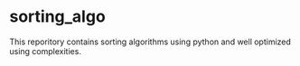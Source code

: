 # sorting_algo
This reporitory contains sorting algorithms using python and well optimized using complexities.
